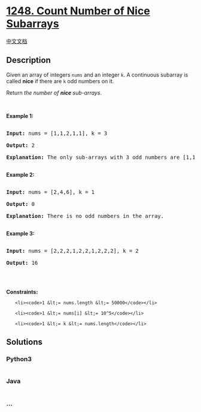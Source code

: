 # [1248. Count Number of Nice Subarrays](https://leetcode.com/problems/count-number-of-nice-subarrays)

[中文文档](/solution/1200-1299/1248.Count%20Number%20of%20Nice%20Subarrays/README.md)

## Description

<p>Given an array of integers <code>nums</code> and an integer <code>k</code>. A continuous subarray is called <strong>nice</strong> if there are <code>k</code> odd numbers on it.</p>

<p>Return <em>the number of <strong>nice</strong> sub-arrays</em>.</p>

<p>&nbsp;</p>

<p><strong class="example">Example 1:</strong></p>

<pre>

<strong>Input:</strong> nums = [1,1,2,1,1], k = 3

<strong>Output:</strong> 2

<strong>Explanation:</strong> The only sub-arrays with 3 odd numbers are [1,1,2,1] and [1,2,1,1].

</pre>

<p><strong class="example">Example 2:</strong></p>

<pre>

<strong>Input:</strong> nums = [2,4,6], k = 1

<strong>Output:</strong> 0

<strong>Explanation:</strong> There is no odd numbers in the array.

</pre>

<p><strong class="example">Example 3:</strong></p>

<pre>

<strong>Input:</strong> nums = [2,2,2,1,2,2,1,2,2,2], k = 2

<strong>Output:</strong> 16

</pre>

<p>&nbsp;</p>

<p><strong>Constraints:</strong></p>

<ul>

    <li><code>1 &lt;= nums.length &lt;= 50000</code></li>

    <li><code>1 &lt;= nums[i] &lt;= 10^5</code></li>

    <li><code>1 &lt;= k &lt;= nums.length</code></li>

</ul>

## Solutions

<!-- tabs:start -->

### **Python3**

```python

```

### **Java**

```java

```

### **...**

```

```

<!-- tabs:end -->

